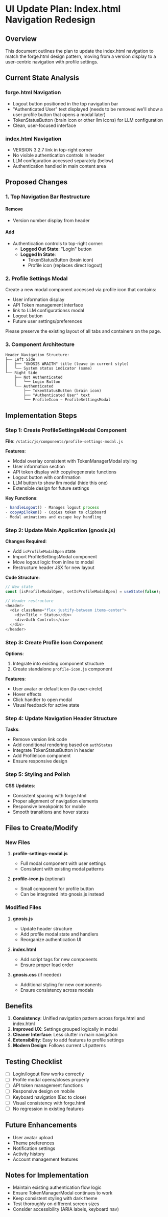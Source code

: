# UI Update Plan: Index.html Navigation Redesign

## Overview
This document outlines the plan to update the index.html navigation to match the forge.html design pattern, moving from a version display to a user-centric navigation with profile settings.

## Current State Analysis

### forge.html Navigation
- Logout button positioned in the top navigation bar
- "Authenticated User" text displayed (needs to be removed we'll show a user profile button that opens a modal later)
- TokenStatusButton (brain icon or other llm icons) for LLM configuration
- Clean, user-focused interface

### index.html Navigation
- VERSION 3.2.7 link in top-right corner
- No visible authentication controls in header
- LLM configuration accessed separately (below)
- Authentication handled in main content area

## Proposed Changes

### 1. Top Navigation Bar Restructure

#### Remove
- Version number display from header

#### Add
- Authentication controls to top-right corner:
  - **Logged Out State**: "Login" button
  - **Logged In State**: 
    - TokenStatusButton (brain icon)
    - Profile icon (replaces direct logout)

### 2. Profile Settings Modal

Create a new modal component accessed via profile icon that contains:
- User information display
- API Token management interface
- link to LLM configurationss modal
- Logout button
- Future user settings/preferences

Please preserve the existing layout of all tabs and containers on the page.

### 3. Component Architecture

```
Header Navigation Structure:
├── Left Side
│   ├── "GNOSIS WRAITH" title (leave in current style)
│   └── System status indicator (same)
└── Right Side
    ├── Not Authenticated
    │   └── Login Button
    └── Authenticated
        ├── TokenStatusButton (brain icon)
        ├── "Authenticated User" text
        └── ProfileIcon → ProfileSettingsModal
```

## Implementation Steps

### Step 1: Create ProfileSettingsModal Component

**File**: `/static/js/components/profile-settings-modal.js`

**Features**:
- Modal overlay consistent with TokenManagerModal styling
- User information section
- API token display with copy/regenerate functions
- Logout button with confirmation
- LLM button to show llm modal (hide this one)
- Extensible design for future settings

**Key Functions**:
```javascript
- handleLogout() - Manages logout process
- copyApiToken() - Copies token to clipboard
- Modal animations and escape key handling
```

### Step 2: Update Main Application (gnosis.js)

**Changes Required**:
- Add `isProfileModalOpen` state
- Import ProfileSettingsModal component
- Move logout logic from inline to modal
- Restructure header JSX for new layout

**Code Structure**:
```javascript
// New state
const [isProfileModalOpen, setIsProfileModalOpen] = useState(false);

// Header restructure
<header>
  <div className="flex justify-between items-center">
    <div>Title + Status</div>
    <div>Auth Controls</div>
  </div>
</header>
```

### Step 3: Create Profile Icon Component

**Options**:
1. Integrate into existing component structure
2. Create standalone `profile-icon.js` component

**Features**:
- User avatar or default icon (fa-user-circle)
- Hover effects
- Click handler to open modal
- Visual feedback for active state

### Step 4: Update Navigation Header Structure

**Tasks**:
- Remove version link code
- Add conditional rendering based on `authStatus`
- Integrate TokenStatusButton in header
- Add ProfileIcon component
- Ensure responsive design

### Step 5: Styling and Polish

**CSS Updates**:
- Consistent spacing with forge.html
- Proper alignment of navigation elements
- Responsive breakpoints for mobile
- Smooth transitions and hover states

## Files to Create/Modify

### New Files
1. **profile-settings-modal.js**
   - Full modal component with user settings
   - Consistent with existing modal patterns

2. **profile-icon.js** (optional)
   - Small component for profile button
   - Can be integrated into gnosis.js instead

### Modified Files
1. **gnosis.js**
   - Update header structure
   - Add profile modal state and handlers
   - Reorganize authentication UI

2. **index.html**
   - Add script tags for new components
   - Ensure proper load order

3. **gnosis.css** (if needed)
   - Additional styling for new components
   - Ensure consistency across modals

## Benefits

1. **Consistency**: Unified navigation pattern across forge.html and index.html
2. **Improved UX**: Settings grouped logically in modal
3. **Cleaner Interface**: Less clutter in main navigation
4. **Extensibility**: Easy to add features to profile settings
5. **Modern Design**: Follows current UI patterns

## Testing Checklist

- [ ] Login/logout flow works correctly
- [ ] Profile modal opens/closes properly
- [ ] API token management functions
- [ ] Responsive design on mobile
- [ ] Keyboard navigation (Esc to close)
- [ ] Visual consistency with forge.html
- [ ] No regression in existing features

## Future Enhancements

- User avatar upload
- Theme preferences
- Notification settings
- Activity history
- Account management features

## Notes for Implementation

- Maintain existing authentication flow logic
- Ensure TokenManagerModal continues to work
- Keep consistent styling with dark theme
- Test thoroughly on different screen sizes
- Consider accessibility (ARIA labels, keyboard nav)